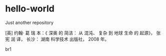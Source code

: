# hello-world
Just another repository

[英] 约翰· 葛 瑞 本：《 深奥 的 简洁： 从 混沌、 复杂 到 地球 生命 的 起源》， 张 宪 润 译， 长沙： 湖南 科学技术 出版社， 2008 年。

br1

